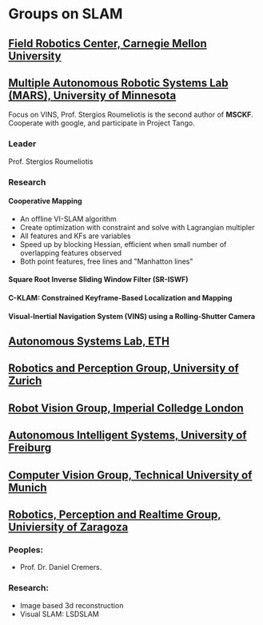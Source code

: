 # Groups on SLAM

## [Field Robotics Center, Carnegie Mellon University](http://www.frc.ri.cmu.edu/index.php)

## [Multiple Autonomous Robotic Systems Lab (MARS), University of Minnesota](http://mars.cs.umn.edu/)
Focus on VINS, Prof. Stergios Roumeliotis is the second author of **MSCKF**. Cooperate with google, and participate in Project Tango.

### Leader
Prof. Stergios Roumeliotis

### Research

#### Cooperative Mapping
- An offline VI-SLAM algorithm
- Create optimization with constraint and solve with Lagrangian multipler
- All features and KFs are variables
- Speed up by blocking Hessian, efficient when small number of overlapping features observed
- Both point features, free lines and "Manhatton lines"

#### Square Root Inverse Sliding Window Filter (SR-ISWF)
#### C-KLAM: Constrained Keyframe-Based Localization and Mapping
#### Visual-Inertial Navigation System (VINS) using a Rolling-Shutter Camera




## [Autonomous Systems Lab, ETH](http://www.asl.ethz.ch/)
## [Robotics and Perception Group, University of Zurich](http://rpg.ifi.uzh.ch/index.html)

## [Robot Vision Group, Imperial Colledge London](https://wp.doc.ic.ac.uk/robotvision/)

## [Autonomous Intelligent Systems, University of Freiburg](http://ais.informatik.uni-freiburg.de/index_en.php)
## [Computer Vision Group, Technical University of Munich](http://vision.in.tum.de/l)

## [Robotics, Perception and Realtime Group, Univiersity of Zaragoza](http://robots.unizar.es/)

### Peoples: 
- Prof. Dr. Daniel Cremers.

### Research:
- Image based 3d reconstruction
- Visual SLAM: LSDSLAM
